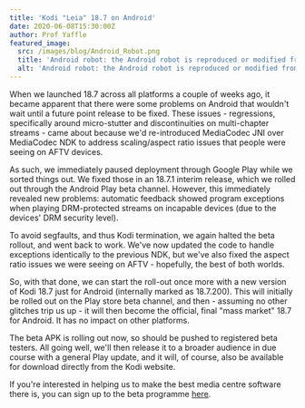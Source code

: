 ```yaml
---
title: 'Kodi "Leia" 18.7 on Android'
date: 2020-06-08T15:30:00Z
author: Prof Yaffle
featured_image:
  src: /images/blog/Android_Robot.png
  title: 'Android robot: the Android robot is reproduced or modified from work created and shared by Google and used according to terms described in the Creative Commons 3.0 Attribution License.'
  alt: 'Android robot: the Android robot is reproduced or modified from work created and shared by Google and used according to terms described in the Creative Commons 3.0 Attribution License.'
---
```

When we launched 18.7 across all platforms a couple of weeks ago, it became apparent that there were some problems on Android that wouldn't wait until a future point release to be fixed. These issues - regressions, specifically around micro-stutter and discontinuities on multi-chapter streams - came about because we'd re-introduced MediaCodec JNI over MediaCodec NDK to address scaling/aspect ratio issues that people were seeing on AFTV devices.

 As such, we immediately paused deployment through Google Play while we sorted things out. We fixed those in an 18.7.1 interim release, which we rolled out through the Android Play beta channel. However, this immediately revealed new problems: automatic feedback showed program exceptions when playing DRM-protected streams on incapable devices (due to the devices' DRM security level).

 To avoid segfaults, and thus Kodi termination, we again halted the beta rollout, and went back to work. We've now updated the code to handle exceptions identically to the previous NDK, but we've also fixed the aspect ratio issues we were seeing on AFTV - hopefully, the best of both worlds.

 So, with that done, we can start the roll-out once more with a new version of Kodi 18.7 just for Android (internally marked as 18.7.200). This will initially be rolled out on the Play store beta channel, and then - assuming no other glitches trip us up - it will then become the official, final "mass market" 18.7 for Android. It has no impact on other platforms.

 The beta APK is rolling out now, so should be pushed to registered beta testers. All going well, we'll then release it to a broader audience in due course with a general Play update, and it will, of course, also be available for download directly from the Kodi website.

 If you're interested in helping us to make the best media centre software there is, you can sign up to the beta programme [here](https://play.google.com/apps/testing/org.xbmc.kodi/).

 
